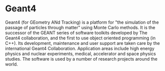 # Geant4
Geant4 (for GEometry ANd Tracking) is a platform for "the simulation of the passage of particles through matter" using Monte Carlo methods. It is the successor of the GEANT series of software toolkits developed by The Geant4 collaboration, and the first to use object oriented programming (in C++). Its development, maintenance and user support are taken care by the international Geant4 Collaboration. Application areas include high energy physics and nuclear experiments, medical, accelerator and space physics studies. The software is used by a number of research projects around the world.
